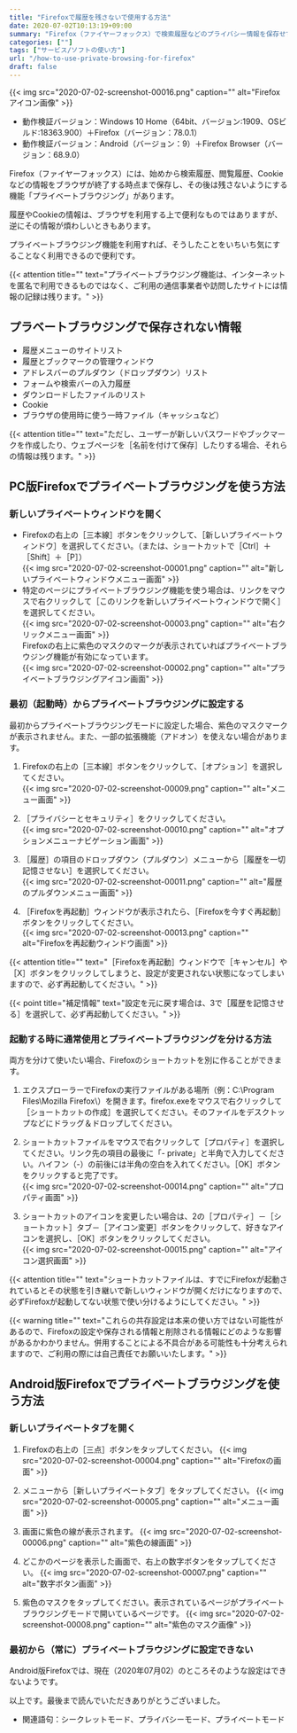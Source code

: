 ```yaml
---
title: "Firefoxで履歴を残さないで使用する方法"
date: 2020-07-02T10:13:19+09:00
summary: "Firefox（ファイヤーフォックス）で検索履歴などのプライバシー情報を保存せずに使用する方法をご紹介いたします。"
categories: [""]
tags: ["サービス/ソフトの使い方"]
url: "/how-to-use-private-browsing-for-firefox"
draft: false
---
```


{{< img src="2020-07-02-screenshot-00016.png" caption="" alt="Firefoxアイコン画像" >}}

- 動作検証バージョン：Windows 10 Home（64bit、バージョン:1909、OSビルド:18363.900）＋Firefox（バージョン：78.0.1）
- 動作検証バージョン：Android（バージョン：9）＋Firefox Browser（バージョン：68.9.0）

Firefox（ファイヤーフォックス）には、始めから検索履歴、閲覧履歴、Cookieなどの情報をブラウザが終了する時点まで保存し、その後は残さないようにする機能「プライベートブラウジング」があります。

履歴やCookieの情報は、ブラウザを利用する上で便利なものではありますが、逆にその情報が煩わしいときもあります。

プライベートブラウジング機能を利用すれば、そうしたことをいちいち気にすることなく利用できるので便利です。

{{< attention title="" text="プライベートブラウジング機能は、インターネットを匿名で利用できるものではなく、ご利用の通信事業者や訪問したサイトには情報の記録は残ります。" >}}

## プラベートブラウジングで保存されない情報

- 履歴メニューのサイトリスト
- 履歴とブックマークの管理ウィンドウ
- アドレスバーのプルダウン（ドロップダウン）リスト
- フォームや検索バーの入力履歴
- ダウンロードしたファイルのリスト
- Cookie
- ブラウザの使用時に使う一時ファイル（キャッシュなど）

{{< attention title="" text="ただし、ユーザーが新しいパスワードやブックマークを作成したり、ウェブページを［名前を付けて保存］したりする場合、それらの情報は残ります。" >}}

## PC版Firefoxでプライベートブラウジングを使う方法

### 新しいプライベートウィンドウを開く

- Firefoxの右上の［三本線］ボタンをクリックして、［新しいプライベートウィンドウ］を選択してください。（または、ショートカットで［Ctrl］＋［Shift］＋［P］）  
{{< img src="2020-07-02-screenshot-00001.png" caption="" alt="新しいプライベートウィンドウメニュー画面" >}}
- 特定のページにプライベートブラウジング機能を使う場合は、リンクをマウスで右クリックして［このリンクを新しいプライベートウィンドウで開く］を選択してください。  
{{< img src="2020-07-02-screenshot-00003.png" caption="" alt="右クリックメニュー画面" >}}  
Firefoxの右上に紫色のマスクのマークが表示されていればプライベートブラウジング機能が有効になっています。  
{{< img src="2020-07-02-screenshot-00002.png" caption="" alt="プライベートブラウジングアイコン画面" >}}

### 最初（起動時）からプライベートブラウジングに設定する

最初からプライベートブラウジングモードに設定した場合、紫色のマスクマークが表示されません。また、一部の拡張機能（アドオン）を使えない場合があります。

1. Firefoxの右上の［三本線］ボタンをクリックして、［オプション］を選択してください。  
{{< img src="2020-07-02-screenshot-00009.png" caption="" alt="メニュー画面" >}}

2. ［プライバシーとセキュリティ］をクリックしてください。  
{{< img src="2020-07-02-screenshot-00010.png" caption="" alt="オプションメニューナビゲーション画面" >}}

3. ［履歴］の項目のドロップダウン（プルダウン）メニューから［履歴を一切記憶させない］を選択してください。  
{{< img src="2020-07-02-screenshot-00011.png" caption="" alt="履歴のプルダウンメニュー画面" >}}

4. ［Firefoxを再起動］ウィンドウが表示されたら、［Firefoxを今すぐ再起動］ボタンをクリックしてください。  
{{< img src="2020-07-02-screenshot-00013.png" caption="" alt="Firefoxを再起動ウィンドウ画面" >}}

{{< attention title="" text="［Firefoxを再起動］ウィンドウで［キャンセル］や［X］ボタンをクリックしてしまうと、設定が変更されない状態になってしまいますので、必ず再起動してください。" >}}

{{< point title="補足情報" text="設定を元に戻す場合は、3で［履歴を記憶させる］を選択して、必ず再起動してください。" >}}

### 起動する時に通常使用とプライベートブラウジングを分ける方法

両方を分けて使いたい場合、Firefoxのショートカットを別に作ることができます。

1. エクスプローラーでFirefoxの実行ファイルがある場所（例：C:\Program Files\Mozilla Firefox\）を開きます。firefox.exeをマウスで右クリックして［ショートカットの作成］を選択してください。そのファイルをデスクトップなどにドラッグ＆ドロップしてください。

2. ショートカットファイルをマウスで右クリックして［プロパティ］を選択してください。リンク先の項目の最後に「- private」と半角で入力してください。ハイフン（-）の前後には半角の空白を入れてください。［OK］ボタンをクリックすると完了です。  
{{< img src="2020-07-02-screenshot-00014.png" caption="" alt="プロパティ画面" >}}

3. ショートカットのアイコンを変更したい場合は、2の［プロパティ］－［ショートカット］タブ－［アイコン変更］ボタンをクリックして、好きなアイコンを選択し、［OK］ボタンをクリックしてください。  
{{< img src="2020-07-02-screenshot-00015.png" caption="" alt="アイコン選択画面" >}}

{{< attention title="" text="ショートカットファイルは、すでにFirefoxが起動されているとその状態を引き継いで新しいウィンドウが開くだけになりますので、必ずFirefoxが起動してない状態で使い分けるようにしてください。" >}}

{{< warning title="" text="これらの共存設定は本来の使い方ではない可能性があるので、Firefoxの設定や保存される情報と削除される情報にどのような影響があるかわかりません。併用することによる不具合がある可能性も十分考えられますので、ご利用の際には自己責任でお願いいたします。" >}}

## Android版Firefoxでプライベートブラウジングを使う方法

### 新しいプライベートタブを開く

1. Firefoxの右上の［三点］ボタンをタップしてください。
{{< img src="2020-07-02-screenshot-00004.png" caption="" alt="Firefoxの画面" >}}

2. メニューから［新しいプライベートタブ］をタップしてください。
{{< img src="2020-07-02-screenshot-00005.png" caption="" alt="メニュー画面" >}}

3. 画面に紫色の線が表示されます。
{{< img src="2020-07-02-screenshot-00006.png" caption="" alt="紫色の線画面" >}}

4. どこかのページを表示した画面で、右上の数字ボタンをタップしてください。
{{< img src="2020-07-02-screenshot-00007.png" caption="" alt="数字ボタン画面" >}}

5. 紫色のマスクをタップしてください。表示されているページがプライベートブラウジングモードで開いているページです。
{{< img src="2020-07-02-screenshot-00008.png" caption="" alt="紫色のマスク画像" >}}

### 最初から（常に）プライベートブラウジングに設定できない

Android版Firefoxでは、現在（2020年07月02）のところそのような設定はできないようです。 

以上です。最後まで読んでいただきありがとうございました。

- 関連語句：シークレットモード、プライバシーモード、プライベートモード
